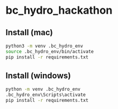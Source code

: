 # bc_hydro_hackathon

## Install (mac)

```sh
python3 -m venv .bc_hydro_env
source .bc_hydro_env/bin/activate
pip install -r requirements.txt
```

## Install (windows)

```sh
python -m venv .bc_hydro_env
.bc_hydro_env\Scripts\activate
pip install -r requirements.txt
```